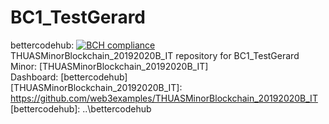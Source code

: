 # BC1_TestGerard 
bettercodehub: [![BCH compliance](https://bettercodehub.com/edge/badge/web3assignments/BC1_TestGerard?branch=master)](https://bettercodehub.com/) 
<br> 
THUASMinorBlockchain_20192020B_IT repository for BC1_TestGerard 
<br> 
Minor: [THUASMinorBlockchain_20192020B_IT] 
<br> 
Dashboard: [bettercodehub] 
<br> 
[THUASMinorBlockchain_20192020B_IT]: https://github.com/web3examples/THUASMinorBlockchain_20192020B_IT 
[bettercodehub]: ..\bettercodehub 
